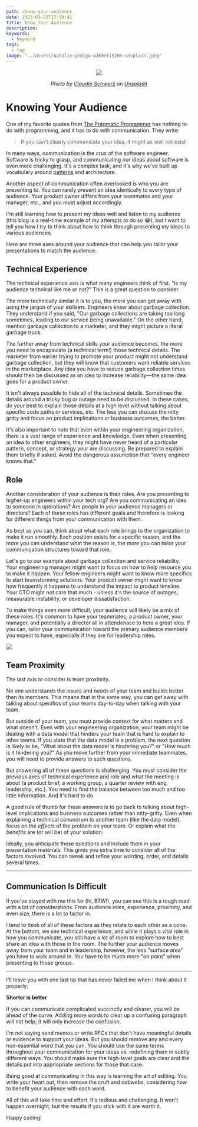 ```yaml
---
path: /know-your-audience
date: 2023-03-25T17:59:41
title: Know Your Audience
description: 
keywords:
  - keyword
tags:
  - tag
image: "../assets/natalie-pedigo-wJK9eTiEZHY-unsplash.jpeg" 
---
```


<center>

![](../assets/claudio-schwarz-_wDZkpybAfY-unsplash.jpeg)

<i> 
    
Photo by <a href="https://unsplash.com/@purzlbaum?utm_source=unsplash&utm_medium=referral&utm_content=creditCopyText">Claudio Schwarz</a> on <a href="https://unsplash.com/photos/_wDZkpybAfY?utm_source=unsplash&utm_medium=referral&utm_content=creditCopyText">Unsplash</a>

</i>


</center>

# Knowing Your Audience

One of my favorite quotes from [The Pragmatic Programmer](https://amzn.to/3GuXI71) has nothing to do with programming, and it has to do with communication. They write:

> If you can't clearly communicate your idea, it might as well not exist

In many ways, communication is the crux of the software engineer. Software is tricky to grasp, and communicating our ideas about software is even more challenging. It's a complex task, and it's why we've built up vocabulary around [patterns](https://dangoslen.me/blog/our-obsession-with-patterns/) and architecture.

Another aspect of communication often overlooked is who you are presenting to. You can rarely present an idea identically to every type of audience. Your product owner differs from your teammates and your manager, etc., and you must adjust accordingly.

I'm still learning how to present my ideas well and listen to my audience (this blog is a real-time example of my attempts to do so 😂), but I want to tell you how I try to think about how to think through presenting my ideas to various audiences.

Here are three axes around your audience that can help you tailor your presentations to match the audience. 

## Technical Experience

The technical experience axis is what many engineers think of first. "Is my audience technical like me or not?" This is a great question to consider.

The more technically similar it is to you, the more you can get away with using the jargon of your skillsets. Engineers know about garbage collection. They understand if you said, "Our garbage collections are taking too long sometimes, leading to our service being unavailable." On the other hand, mention garbage collection to a marketer, and they might picture a literal garbage truck. 

The further away from technical skills your audience becomes, the more you need to encapsulate (a technical term!) those technical details. The marketer from earlier trying to promote your product might not understand garbage collection, but they will know that customers want reliable services in the marketplace. Any idea you have to reduce garbage collection times should then be discussed as an idea to increase reliability—the same idea goes for a product owner.

It isn't always possible to hide all of the technical details. Sometimes the details around a tricky bug or outage need to be discussed. In these cases, do your best to explain those details at a high level without talking about specific code paths or services, etc. The less you can discuss the nitty gritty and focus on product implications or business outcomes, the better.

It's also important to note that even within your engineering organization, there is a vast range of experience and knowledge. Even when presenting an idea to other engineers, they might have never heard of a particular pattern, concept, or strategy your are discussing. Be prepared to explain them briefly if asked. Avoid the dangerous assumption that "every engineer knows that."

## Role

Another consideration of your audience is their roles. Are you presenting to higher-up engineers within your tech org? Are you communicating an idea to someone in operations? Are people in your audience managers or directors? Each of these roles has different goals and therefore is looking for different things from your communication with them.

As best as you can, think about what each role brings to the organization to make it run smoothly. Each position exists for a specific reason, and the more you can understand what the reason is, the more you can tailor your communication structures toward that role.

Let's go to our example about garbage collection and service reliability. Your engineering manager might want to focus on how to help resource you to make it happen. Your fellow engineers might want to know more specifics to start brainstorming solutions. Your product owner might want to know how frequently it happens to understand the impact to product timeline. Your CTO might not care that much - unless it's the source of outages, measurable instability, or developer dissatisfaction.

To make things even more difficult, your audience will likely be a mix of these roles. It's common to have your teammates, a product owner, your manager, and potentially a director all in attendenace to hera a great idea. If you can, tailor your communication toward the primary audience members you expect to have, especially if they are for leadership roles.

![](https://media.tenor.com/_c8RgO7aX7MAAAAC/zach-galifianakis-dfx.gif)

## Team Proximity

The last axis to consider is team proximity. 

No one understands the issues and needs of your team and builds better than its members. This means that in the same way, you can get away with talking about specifics of your teams day-to-day when talking with your team. 

But outside of your team, you must provide context for what matters and what doesn't. Even with your engineering organization, your team might be dealing with a data model that hinders your team that is hard to explain to other teams. If you state that the data model is a problem, the next question is likely to be, "What about the data model is hindering you?" or "How much is it hindering you?" As you move further from your immediate teammates, you will need to provide answers to such questions. 

But answering all of these questions is challenging. You must consider the previous axes of technical experience and role and what the meeting is about (a product brief, a working group, a quarter review with eng. leadership, etc.). You need to find the balance between too much and too little information. And it's hard to do.

A good rule of thumb for these answers is to go back to talking about high-level implications and business outcomes rather than nitty-gritty. Even when explaining a technical conundrum to another team (like the data model), focus on the _effects_ of the problem on your team. Or explain what the _benefits_ are (or will be) of your solution.

Ideally, you anticipate these questions and include them in your presentation materials. This gives you extra time to consider all of the factors involved. You can tweak and refine your wording, order, and details several times.

---


## Communication Is Difficult

If you've stayed with me this far (hi, BTW!), you can see this is a tough road with a lot of considerations. From audience roles, experience, proximity, and even size, there is a lot to factor in.

I tend to think of all of these factors as they relate to each other as a cone. At the bottom, we see technical experience, and while it plays a vital role in how you communicate, you still have a lot of room to explore how to best share an idea with those in the room. The further your audience moves away from your team and in leadership, however, the less "surface area" you have to walk around in. You have to be much more "on point" when presenting to those groups.

---

I'll leave you with one last tip that has never failed me when I think about it properly:

**Shorter is better**

If you can communicate complicated succinctly and clearer, you will be ahead of the curve. Adding more words to clear up a confusing paragraph will not help; it will only increase the confusion.

I'm not saying send memos or write RFCs that don't have meaningful details or evidence to support your ideas. But you should remove any and every non-essential word that you can. You should use the same terms throughout your communication for your ideas vs. redefining them in subtly different ways. You should make sure the high-level goals are clear and the details put into appriopriate sections for those that case.

Being good at communicating in this way is learning the art of editing. You write your heart out, then remove the cruft and cobwebs, considering how to benefit your audience with each word. 

All of this will take time and effort. It's tedious and challenging. It won't happen overnight, but the results if you stick with it are worth it.

Happy coding!